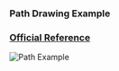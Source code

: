 ### Path Drawing Example

### [Official Reference](https://matplotlib.org/api/path_api.html)

![Path Example](https://github.com/KangboLu/Data-Visualization-with-Matplotlib/tree/master/5.%20path/path.png)
